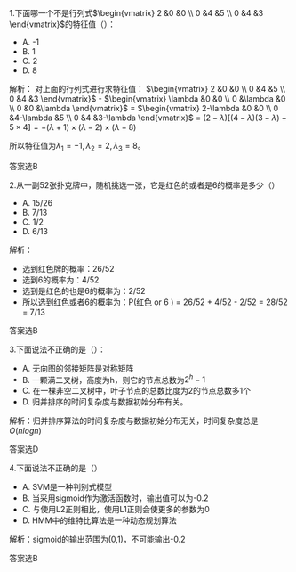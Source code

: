 1.下面哪一个不是行列式$\begin{vmatrix}
     2 &0  &0 \\
     0 &4  &5 \\
     0 &4  &3
\end{vmatrix}$的特征值（）：
* A. -1
* B. 1
* C. 2
* D. 8

解析：
对上面的行列式进行求特征值：
$\begin{vmatrix}
     2 &0  &0 \\
     0 &4  &5 \\
     0 &4  &3
\end{vmatrix}$ - 
$\begin{vmatrix}
     \lambda &0  &0 \\
     0 &\lambda  &0 \\
     0 &0  &\lambda
\end{vmatrix}$ = $\begin{vmatrix}
     2-\lambda &0  &0 \\
     0 &4-\lambda  &5 \\
     0 &4  &3-\lambda
\end{vmatrix}$ = $(2-\lambda)[(4-\lambda)(3-\lambda)-5\times 4]=-(\lambda +1)\times(\lambda -2)\times(\lambda -8)$ 
 
所以特征值为$\lambda_1=-1, \lambda_2 = 2,\lambda_3 = 8$。
 
 答案选B



2.从一副52张扑克牌中，随机挑选一张，它是红色的或者是6的概率是多少（）
* A. 15/26
* B. 7/13
* C. 1/2
* D. 6/13

解析： 
 - 选到红色牌的概率：26/52
 - 选到6的概率为：4/52
 - 选到是红色的也是6的概率为：2/52
 - 所以选到红色或者6的概率为：P(红色 or 6 ) = 26/52 + 4/52 - 2/52 = 28/52 = 7/13

答案选B


3.下面说法不正确的是（）：
- A. 无向图的邻接矩阵是对称矩阵
- B. 一颗满二叉树，高度为h，则它的节点总数为$2^h-1$
- C. 在一棵非空二叉树中，叶子节点的总数比度为2的节点总数多1个
- D. 归并排序的时间复杂度与数据初始分布有关。

解析：归并排序算法的时间复杂度与数据初始分布无关，时间复杂度总是$O(nlogn)$

答案选D


4.下面说法不正确的是（）
- A. SVM是一种判别式模型
- B. 当采用sigmoid作为激活函数时，输出值可以为-0.2
- C. 与使用L2正则相比，使用L1正则会使更多的参数为0
- D. HMM中的维特比算法是一种动态规划算法

解析：sigmoid的输出范围为(0,1)，不可能输出-0.2

答案选B

